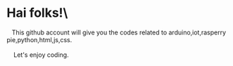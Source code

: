 # Hai folks!\
&nbsp;&nbsp;&nbsp;This github account will give you the codes related to arduino,iot,rasperry pie,python,html,js,css.\
\
&nbsp;&nbsp;&nbsp;&nbsp;Let's enjoy coding.

